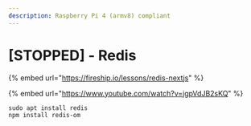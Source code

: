 ```yaml
---
description: Raspberry Pi 4 (armv8) compliant
---
```


# \[STOPPED] - Redis

{% embed url="https://fireship.io/lessons/redis-nextjs" %}

{% embed url="https://www.youtube.com/watch?v=jgpVdJB2sKQ" %}

```
sudo apt install redis
npm install redis-om
```

